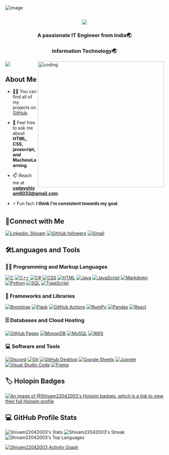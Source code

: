 ![image](https://camo.githubusercontent.com/127298714375cc05adb5cba46747c271a69d0a7208954d5db93650ba2f5b34ce/68747470733a2f2f6d69722d73332d63646e2d63662e626568616e63652e6e65742f70726f6a6563745f6d6f64756c65732f6d61785f313230302f37393733313536383039373539392e356235306263613437373733352e6a7067)

<h2 align="center">
    <img src="https://readme-typing-svg.herokuapp.com/?font=Righteous&size=35&color=F7A810&center=true&vCenter=true&width=500&height=70&duration=4000&lines=नमस्ते,🙏🏻+Welcome,+Myself+Shivam Yadav;"/>
</h2>
<h3 align="center">A passionate IT Engineer from India🌏</h3>
<h3 align="center">Information Technology🌏</h3>
<img align="right" alt="coding" width="400" src="https://cdn.dribbble.com/users/2131993/screenshots/4948736/thoughtworks-gif_dribbble.gif">

<p align="left"> 
  <img src="https://komarev.com/ghpvc/?username=Shivam22042203&label=Profile%20views&color=0e75b6&style=flat" /> 
</p>

## About Me

- 👨‍💻 You can find all of my projects on [GitHub](https://github.com/Shivam22042003).

- 💬 Feel free to ask me about **HTML, CSS, javascript, and MachineLearning**.

- 📫 Reach me at **yadavshivam6033@gmail.com**.

- ⚡ Fun fact: **I think I'm consistent towards my goal**.

## 🤝Connect with Me

[![Linkedin: Shivam](https://img.shields.io/badge/-Shivam-green?style=flat-square&logo=Linkedin&logoColor=white&link=https://https://www.linkedin.com/in/shivam-yadav-551204255/)](https://www.linkedin.com/in/shivam-yadav-551204255/)
[![GitHub followers](https://img.shields.io/github/followers/Shivam22042003?label=Follow&style=social)](https://github.com/Shivam22042003)
[![Gmail](https://img.shields.io/badge/-Email-red?style=flat-square&logo=Gmail&logoColor=white&link=mailto:nishantpandey2004@gmail.com)](mailto:yadavshivam6033@gmail.com)


## 🛠️Languages and Tools

<h3>👨‍💻 Programming and Markup Languages</h3>

[![C](https://custom-icon-badges.demolab.com/badge/C-03599C.svg?logo=c-in-hexagon&logoColor=white)](https://github.com/search?q=user%3ADenverCoder1+language%3Ac)
[![C++](https://custom-icon-badges.demolab.com/badge/C++-9C033A.svg?logo=cpp2&logoColor=white)](https://github.com/search?q=user%3ADenverCoder1+language%3Acpp)
[![C#](https://custom-icon-badges.demolab.com/badge/C%23-68217A.svg?logo=cs2&logoColor=white)](https://github.com/search?q=user%3ADenverCoder1+language%3Acsharp)
[![CSS](https://img.shields.io/badge/CSS-1572B6.svg?logo=css3&logoColor=white)](https://github.com/search?q=user%3ADenverCoder1+language%3Acss)
[![HTML](https://img.shields.io/badge/HTML-E34F26.svg?logo=html5&logoColor=white)](https://github.com/search?q=user%3ADenverCoder1+language%3Ahtml)
[![Java](https://custom-icon-badges.demolab.com/badge/Java-007396.svg?logo=java&logoColor=white)](https://github.com/search?q=user%3ADenverCoder1+language%3Ajava)
[![JavaScript](https://img.shields.io/badge/JavaScript-F7DF1E.svg?logo=javascript&logoColor=black)](https://github.com/search?q=user%3ADenverCoder1+language%3Ajavascript)
[![Markdown](https://img.shields.io/badge/Markdown-000000.svg?logo=markdown&logoColor=white)](https://github.com/search?q=user%3ADenverCoder1+language%3Amarkdown)
[![Python](https://img.shields.io/badge/Python-14354C.svg?logo=python&logoColor=white)](https://github.com/search?q=user%3ADenverCoder1+language%3Apython)
[![SQL](https://custom-icon-badges.demolab.com/badge/SQL-025E8C.svg?logo=database&logoColor=white)](https://github.com/search?q=user%3ADenverCoder1+language%3Asql)
[![TypeScript](https://img.shields.io/badge/TypeScript-007ACC.svg?logo=typescript&logoColor=white)](https://github.com/search?q=user%3ADenverCoder1+language%3AtypeScript)

<h3>🧰 Frameworks and Libraries</h3>

[![Bootstrap](https://img.shields.io/badge/Bootstrap-7952B3.svg?logo=bootstrap&logoColor=white)](#)
[![Flask](https://img.shields.io/badge/Flask-000000.svg?logo=flask&logoColor=white)](#)
[![GitHub Actions](https://img.shields.io/badge/GitHub%20Actions-2671E5.svg?logo=github%20actions&logoColor=white)](#)
[![NumPy](https://img.shields.io/badge/Numpy-013243.svg?logo=numpy&logoColor=white)](#)
[![Pandas](https://img.shields.io/badge/Pandas-150458.svg?logo=pandas&logoColor=white)](#)
[![React](https://img.shields.io/badge/React-20232a.svg?logo=react&logoColor=%2361DAFB)](#)


<h3>🗄️ Databases and Cloud Hosting</h3>

[![GitHub Pages](https://img.shields.io/badge/GitHub%20Pages-327FC7.svg?logo=github&logoColor=white)](#)
[![MongoDB](https://img.shields.io/badge/MongoDB-4ea94b.svg?logo=mongodb&logoColor=white)](#)
[![MySQL](https://img.shields.io/badge/MySQL-00f.svg?logo=mysql&logoColor=white)](#)
[![AWS](https://img.shields.io/badge/AWS-232F3E.svg?logo=amazon-aws&logoColor=white)](#)

 <h3>💻 Software and Tools</h3>

[![Discord](https://img.shields.io/badge/-Discord-5865F2.svg?logo=discord&logoColor=white)](#)
[![Git](https://img.shields.io/badge/Git-F05033.svg?logo=git&logoColor=white)](#)
[![GitHub Desktop](https://img.shields.io/badge/GitHub%20Desktop-8034A9.svg?logo=github&logoColor=white)](#)
[![Google Sheets](https://img.shields.io/badge/Sheets-34A853.svg?logo=google%20sheets&logoColor=white)](#)
[![Jupyter](https://img.shields.io/badge/Jupyter-F37626.svg?logo=Jupyter&logoColor=white)](#)
[![Visual Studio Code](https://img.shields.io/badge/Visual%20Studio%20Code-0078d7.svg?logo=visual-studio-code&logoColor=white)](#)
[![Figma](https://img.shields.io/badge/Figma-F24E1E.svg?logo=figma&logoColor=white)](#)

## 🏷️ Holopin Badges
[![An image of @Shivam22042003's Holopin badges, which is a link to view their full Holopin profile](https://holopin.me/Shivam22042003)](https://holopin.io/@Shivam22042003)

## 💻 GitHub Profile Stats


<!-- GitHub Stats -->
![Shivam22042003's Stats](https://github-readme-stats.vercel.app/api?username=Shivam22042003&theme=vision-friendly-dark&show_icons=true&hide_border=true&count_private=true&rank_icon=github)
![Shivam22042003's Streak](https://github-readme-streak-stats.herokuapp.com/?user=Shivam22042003&theme=vision-friendly-dark&hide_border=true)
![Shivam22042003's Top Languages](https://github-readme-stats.vercel.app/api/top-langs/?username=Shivam22042003&theme=vision-friendly-dark&show_icons=true&hide_border=true&layout=compact)

<!-- Activity Graph -->
<a href="https://github.com/ashutosh00710/github-readme-activity-graph">
  <img alt="Shivam22042003 Activity Graph" src="https://github-readme-activity-graph.vercel.app/graph/?username=Shivam22042003&bg_color=1F222E&color=F8D866&line=F85D7F&point=FFFFFF&hide_border=true" />
</a>

